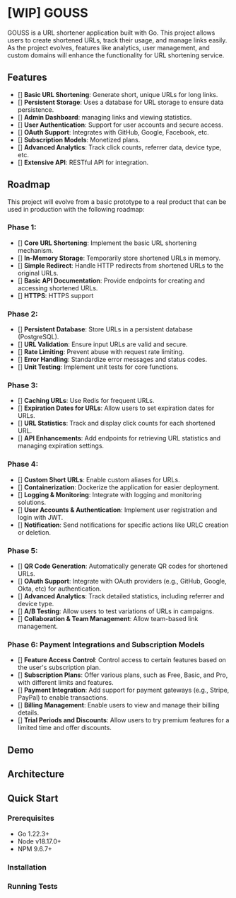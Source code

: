 # [WIP] GOUSS

GOUSS is a URL shortener application built with Go. This project allows users to create shortened URLs, track their usage, and manage links easily. As the project evolves, features like analytics, user management, and custom domains will enhance the functionality for URL shortening service.

## Features

- [] **Basic URL Shortening**: Generate short, unique URLs for long links.
- [] **Persistent Storage**: Uses a database for URL storage to ensure data persistence.
- [] **Admin Dashboard**: managing links and viewing statistics.
- [] **User Authentication**: Support for user accounts and secure access.
- [] **OAuth Support**: Integrates with GitHub, Google, Facebook, etc.
- [] **Subscription Models**: Monetized plans.
- [] **Advanced Analytics**: Track click counts, referrer data, device type, etc.
- [] **Extensive API**: RESTful API for integration.

## Roadmap

This project will evolve from a basic prototype to a real product that can be used in production with the following roadmap:
### Phase 1:
- [] **Core URL Shortening**: Implement the basic URL shortening mechanism.
- [] **In-Memory Storage**: Temporarily store shortened URLs in memory.
- [] **Simple Redirect**: Handle HTTP redirects from shortened URLs to the original URLs.
- [] **Basic API Documentation**: Provide endpoints for creating and accessing shortened URLs.
- [] **HTTPS**: HTTPS support

### Phase 2:
- [] **Persistent Database**: Store URLs in a persistent database (PostgreSQL).
- [] **URL Validation**: Ensure input URLs are valid and secure.
- [] **Rate Limiting**: Prevent abuse with request rate limiting.
- [] **Error Handling**: Standardize error messages and status codes.
- [] **Unit Testing**: Implement unit tests for core functions.

### Phase 3:
- [] **Caching URLs**: Use Redis for frequent URLs.
- [] **Expiration Dates for URLs**: Allow users to set expiration dates for URLs.
- [] **URL Statistics**: Track and display click counts for each shortened URL.
- [] **API Enhancements**: Add endpoints for retrieving URL statistics and managing expiration settings.

### Phase 4:
- [] **Custom Short URLs**: Enable custom aliases for URLs.
- [] **Containerization**: Dockerize the application for easier deployment.
- [] **Logging & Monitoring**: Integrate with logging and monitoring solutions.
- [] **User Accounts & Authentication**: Implement user registration and login with JWT.
- [] **Notification**: Send notifications for specific actions like URLC creation or deletion.

### Phase 5:
- [] **QR Code Generation**: Automatically generate QR codes for shortened URLs.
- [] **OAuth Support**: Integrate with OAuth providers (e.g., GitHub, Google, Okta, etc) for authentication.
- [] **Advanced Analytics**: Track detailed statistics, including referrer and device type.
- [] **A/B Testing**: Allow users to test variations of URLs in campaigns.
- [] **Collaboration & Team Management**: Allow team-based link management.

### Phase 6: Payment Integrations and Subscription Models
- [] **Feature Access Control**: Control access to certain features based on the user's subscription plan.
- [] **Subscription Plans**: Offer various plans, such as Free, Basic, and Pro, with different limits and features.
- [] **Payment Integration**: Add support for payment gateways (e.g., Stripe, PayPal) to enable transactions.
- [] **Billing Management**: Enable users to view and manage their billing details.
- [] **Trial Periods and Discounts**: Allow users to try premium features for a limited time and offer discounts.

## Demo

## Architecture

## Quick Start

### Prerequisites
- Go 1.22.3+
- Node v18.17.0+
- NPM 9.6.7+

### Installation

### Running Tests
